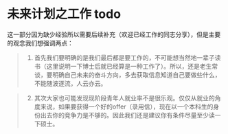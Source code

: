 # 未来计划之工作 todo
这一部分因为缺少经验所以需要后续补充（欢迎已经工作的同志分享），但是主要的观念我们想强调两点：

>1. 首先我们要明确的是我们最后都是要工作的，不可能想当然地一辈子读书（这里说明一下博士后就已经算是一种工作了）。所以，还是老生常谈，要明确自己未来的奋斗方向，多去获取信息知道自己要做些什么，不能随波逐流，人云亦云。

>2. 其次大家也可能发现现阶段青年人就业率不是很乐观。仅仅从就业的角度来说，如果要获得一个好的offer（录用信），现在以一个本科生的身份出去你的竞争力是不够的。因此我们还是建议你有条件尽量至少读一下硕士。



